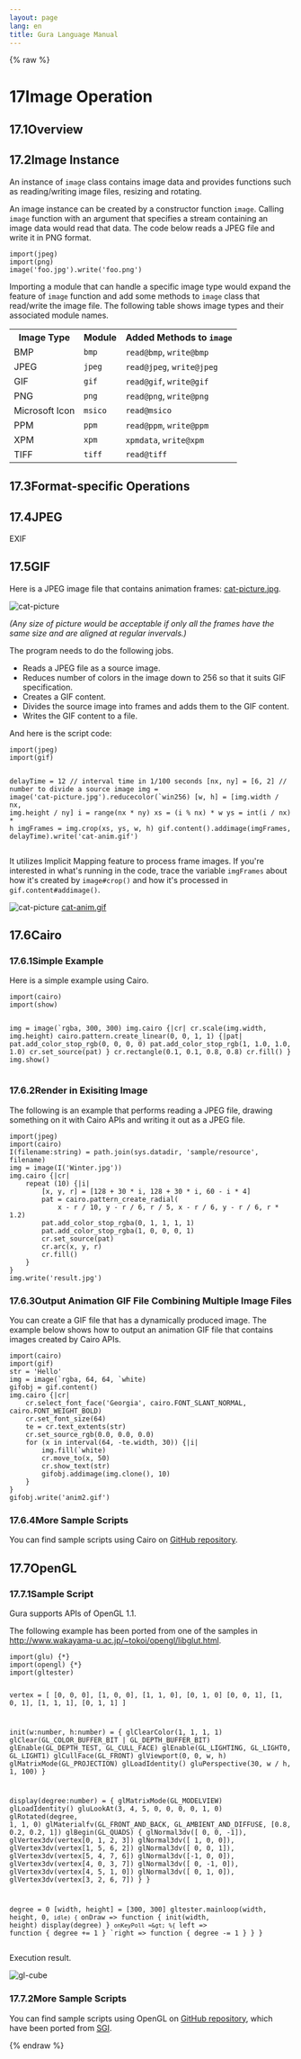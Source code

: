 ```yaml
---
layout: page
lang: en
title: Gura Language Manual
---
```


{% raw %}
<h1><span class="caption-index-1">17</span><a name="anchor-17"></a>Image Operation</h1>
<h2><span class="caption-index-2">17.1</span><a name="anchor-17-1"></a>Overview</h2>
<h2><span class="caption-index-2">17.2</span><a name="anchor-17-2"></a>Image Instance</h2>
<p>
An instance of <code>image</code> class contains image data and provides functions such as reading/writing image files, resizing and rotating.
</p>
<p>
An image instance can be created by a constructor function <code>image</code>. Calling <code>image</code> function with an argument that specifies a stream containing an image data would read that data. The code below reads a JPEG file and write it in PNG format.
</p>
<pre><code>import(jpeg)
import(png)
image('foo.jpg').write('foo.png')
</code></pre>
<p>
Importing a module that can handle a specific image type would expand the feature of <code>image</code> function and add some methods to <code>image</code> class that read/write the image file.
The following table shows image types and their associated module names.
</p>
<p>
<table>
<tr>
<th>
Image Type</th>
<th>
Module</th>
<th>
Added Methods to <code>image</code></th>
</tr>

<tr>
<td>
BMP</td>
<td>
<code>bmp</code></td>
<td>
<code>read@bmp</code>, <code>write@bmp</code></td>
</tr>

<tr>
<td>
JPEG</td>
<td>
<code>jpeg</code></td>
<td>
<code>read@jpeg</code>, <code>write@jpeg</code></td>
</tr>

<tr>
<td>
GIF</td>
<td>
<code>gif</code></td>
<td>
<code>read@gif</code>, <code>write@gif</code></td>
</tr>

<tr>
<td>
PNG</td>
<td>
<code>png</code></td>
<td>
<code>read@png</code>, <code>write@png</code></td>
</tr>

<tr>
<td>
Microsoft Icon</td>
<td>
<code>msico</code></td>
<td>
<code>read@msico</code></td>
</tr>

<tr>
<td>
PPM</td>
<td>
<code>ppm</code></td>
<td>
<code>read@ppm</code>, <code>write@ppm</code></td>
</tr>

<tr>
<td>
XPM</td>
<td>
<code>xpm</code></td>
<td>
<code>xpmdata</code>, <code>write@xpm</code></td>
</tr>

<tr>
<td>
TIFF</td>
<td>
<code>tiff</code></td>
<td>
<code>read@tiff</code></td>
</tr>

</table>

</p>

<h2><span class="caption-index-2">17.3</span><a name="anchor-17-3"></a>Format-specific Operations</h2>
<h2><span class="caption-index-2">17.4</span><a name="anchor-17-4"></a>JPEG</h2>
<p>
EXIF
</p>
<h2><span class="caption-index-2">17.5</span><a name="anchor-17-5"></a>GIF</h2>
<p>
Here is a JPEG image file that contains animation frames: <a href="../images/cat-picture.jpg">cat-picture.jpg</a>.
</p>
<p>
<img src="../images/cat-picture.jpg" alt="cat-picture">
</p>
<p>
<em>(Any size of picture would be acceptable if only all the frames have the same size and are aligned at regular invervals.)</em>
</p>
<p>
The program needs to do the following jobs.
</p>
<ul>
<li>Reads a JPEG file as a source image.</li>
<li>Reduces number of colors in the image down to 256 so that it suits GIF specification.</li>
<li>Creates a GIF content.</li>
<li>Divides the source image into frames and adds them to the GIF content.</li>
<li>Writes the GIF content to a file.</li>
</ul>
<p>
And here is the script code:
</p>
<pre><code>import(jpeg)
import(gif)

delayTime = 12             // interval time in 1/100 seconds
[nx, ny] = [6, 2]          // number to divide a source image
img = image('cat-picture.jpg').reducecolor(`win256)
[w, h] = [img.width / nx, img.height / ny]
i = range(nx * ny)
xs = (i % nx) * w
ys = int(i / nx) * h
imgFrames = img.crop(xs, ys, w, h)
gif.content().addimage(imgFrames, delayTime).write('cat-anim.gif')
</code></pre>
<p>
It utilizes Implicit Mapping feature to process frame images. If you're interested in what's running in the code, trace the variable <code>imgFrames</code> about how it's created by <code>image#crop()</code> and how it's processed in <code>gif.content#addimage()</code>.
</p>
<p>
<img src="../images/cat-anim.gif" alt="cat-picture"> <a href="../images/cat-anim.gif">cat-anim.gif</a>
</p>
<h2><span class="caption-index-2">17.6</span><a name="anchor-17-6"></a>Cairo</h2>
<h3><span class="caption-index-3">17.6.1</span><a name="anchor-17-6-1"></a>Simple Example</h3>
<p>
Here is a simple example using Cairo.
</p>
<pre><code>import(cairo)
import(show)

img = image(`rgba, 300, 300)
img.cairo {|cr|
    cr.scale(img.width, img.height)
    cairo.pattern.create_linear(0, 0, 1, 1) {|pat|
        pat.add_color_stop_rgb(0, 0, 0, 0)
        pat.add_color_stop_rgb(1, 1.0, 1.0, 1.0)
        cr.set_source(pat)
    }
    cr.rectangle(0.1, 0.1, 0.8, 0.8)
    cr.fill()
}
img.show()
</code></pre>
<h3><span class="caption-index-3">17.6.2</span><a name="anchor-17-6-2"></a>Render in Exisiting Image</h3>
<p>
The following is an example that performs reading a JPEG file, drawing something on it with Cairo APIs and writing it out as a JPEG file.
</p>
<pre><code>import(jpeg)
import(cairo)
I(filename:string) = path.join(sys.datadir, 'sample/resource', filename)
img = image(I('Winter.jpg'))
img.cairo {|cr|
    repeat (10) {|i|
        [x, y, r] = [128 + 30 * i, 128 + 30 * i, 60 - i * 4]
        pat = cairo.pattern_create_radial(
            x - r / 10, y - r / 6, r / 5, x - r / 6, y - r / 6, r * 1.2)
        pat.add_color_stop_rgba(0, 1, 1, 1, 1)
        pat.add_color_stop_rgba(1, 0, 0, 0, 1)
        cr.set_source(pat)
        cr.arc(x, y, r)
        cr.fill()
    }
}
img.write('result.jpg')
</code></pre>
<h3><span class="caption-index-3">17.6.3</span><a name="anchor-17-6-3"></a>Output Animation GIF File Combining Multiple Image Files</h3>
<p>
You can create a GIF file that has a dynamically produced image. The example below shows how to output an animation GIF file that contains images created by Cairo APIs.
</p>
<pre><code>import(cairo)
import(gif)
str = 'Hello'
img = image(`rgba, 64, 64, `white)
gifobj = gif.content()
img.cairo {|cr|
    cr.select_font_face('Georgia', cairo.FONT_SLANT_NORMAL, cairo.FONT_WEIGHT_BOLD)
    cr.set_font_size(64)
    te = cr.text_extents(str)
    cr.set_source_rgb(0.0, 0.0, 0.0)
    for (x in interval(64, -te.width, 30)) {|i|
        img.fill(`white)
        cr.move_to(x, 50)
        cr.show_text(str)
        gifobj.addimage(img.clone(), 10)
    }
}
gifobj.write('anim2.gif')
</code></pre>
<h3><span class="caption-index-3">17.6.4</span><a name="anchor-17-6-4"></a>More Sample Scripts</h3>
<p>
You can find sample scripts using Cairo on <a href="https://github.com/gura-lang/gura/tree/master/sample/cairo/">GitHub repository</a>.
</p>
<h2><span class="caption-index-2">17.7</span><a name="anchor-17-7"></a>OpenGL</h2>
<h3><span class="caption-index-3">17.7.1</span><a name="anchor-17-7-1"></a>Sample Script</h3>
<p>
Gura supports APIs of OpenGL 1.1.
</p>
<p>
The following example has been ported from one of the samples in <a href="http://www.wakayama-u.ac.jp/~tokoi/opengl/libglut.html">http://www.wakayama-u.ac.jp/~tokoi/opengl/libglut.html</a>.
</p>
<pre><code>import(glu) {*}
import(opengl) {*}
import(gltester)

vertex = [
    [0, 0, 0], [1, 0, 0], [1, 1, 0], [0, 1, 0]
    [0, 0, 1], [1, 0, 1], [1, 1, 1], [0, 1, 1]
]

init(w:number, h:number) = {
    glClearColor(1, 1, 1, 1)
    glClear(GL_COLOR_BUFFER_BIT | GL_DEPTH_BUFFER_BIT)
    glEnable(GL_DEPTH_TEST, GL_CULL_FACE)
    glEnable(GL_LIGHTING, GL_LIGHT0, GL_LIGHT1)
    glCullFace(GL_FRONT)
    glViewport(0, 0, w, h)
    glMatrixMode(GL_PROJECTION)
    glLoadIdentity()
    gluPerspective(30, w / h, 1, 100)
}

display(degree:number) = {
    glMatrixMode(GL_MODELVIEW)
    glLoadIdentity()
    gluLookAt(3, 4, 5, 0, 0, 0, 0, 1, 0)
    glRotated(degree, 1, 1, 0)
    glMaterialfv(GL_FRONT_AND_BACK,
            GL_AMBIENT_AND_DIFFUSE, [0.8, 0.2, 0.2, 1])
    glBegin(GL_QUADS) {
        glNormal3dv([ 0,  0, -1]), glVertex3dv(vertex[0, 1, 2, 3])
        glNormal3dv([ 1,  0,  0]), glVertex3dv(vertex[1, 5, 6, 2])
        glNormal3dv([ 0,  0,  1]), glVertex3dv(vertex[5, 4, 7, 6])
        glNormal3dv([-1,  0,  0]), glVertex3dv(vertex[4, 0, 3, 7])
        glNormal3dv([ 0, -1,  0]), glVertex3dv(vertex[4, 5, 1, 0])
        glNormal3dv([ 0,  1,  0]), glVertex3dv(vertex[3, 2, 6, 7])
    }
}

degree = 0
[width, height] = [300, 300]
gltester.mainloop(width, height, 0, `idle) {
    `onDraw =&gt; function {
        init(width, height)
        display(degree)
    }
    `onKeyPoll =&gt; %{
        `left =&gt; function { degree += 1 }
        `right =&gt; function { degree -= 1 }
    }
}
</code></pre>
<p>
Execution result.
</p>
<p>
<img src="../images/gl-cube.png" alt="gl-cube">
</p>
<h3><span class="caption-index-3">17.7.2</span><a name="anchor-17-7-2"></a>More Sample Scripts</h3>
<p>
You can find sample scripts using OpenGL on <a href="https://github.com/gura-lang/gura/tree/master/sample/opengl/">GitHub repository</a>, which have been ported from <a href="http://www.sgi.com/products/software/opengl/examples/samples/">SGI</a>.
</p>
<p />

{% endraw %}
